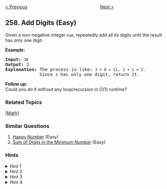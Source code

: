 <!--|This file generated by command(leetcode description); DO NOT EDIT.    |-->
<!--+----------------------------------------------------------------------+-->
<!--|@author    Openset <openset.wang@gmail.com>                           |-->
<!--|@link      https://github.com/openset                                 |-->
<!--|@home      https://github.com/openset/leetcode                        |-->
<!--+----------------------------------------------------------------------+-->

[< Previous](https://github.com/openset/leetcode/tree/master/problems/binary-tree-paths "Binary Tree Paths")
　　　　　　　　　　　　　　　　
[Next >](https://github.com/openset/leetcode/tree/master/problems/3sum-smaller "3Sum Smaller")

## 258. Add Digits (Easy)

<p>Given a non-negative integer <code>num</code>, repeatedly add all its digits until the result has only one digit.</p>

<p><strong>Example:</strong></p>

<pre>
<strong>Input:</strong> <code>38</code>
<strong>Output:</strong> 2 
<strong>Explanation: </strong>The process is like: <code>3 + 8 = 11</code>, <code>1 + 1 = 2</code>. 
&nbsp;            Since <code>2</code> has only one digit, return it.
</pre>

<p><b>Follow up:</b><br />
Could you do it without any loop/recursion in O(1) runtime?</p>

### Related Topics
  [[Math](https://github.com/openset/leetcode/tree/master/tag/math/README.md)]

### Similar Questions
  1. [Happy Number](https://github.com/openset/leetcode/tree/master/problems/happy-number) (Easy)
  1. [Sum of Digits in the Minimum Number](https://github.com/openset/leetcode/tree/master/problems/sum-of-digits-in-the-minimum-number) (Easy)

### Hints
<details>
<summary>Hint 1</summary>
A naive implementation of the above process is trivial. Could you come up with other methods?
</details>

<details>
<summary>Hint 2</summary>
What are all the possible results?
</details>

<details>
<summary>Hint 3</summary>
How do they occur, periodically or randomly?
</details>

<details>
<summary>Hint 4</summary>
You may find this <a href="https://en.wikipedia.org/wiki/Digital_root" target="_blank">Wikipedia article</a> useful.
</details>
